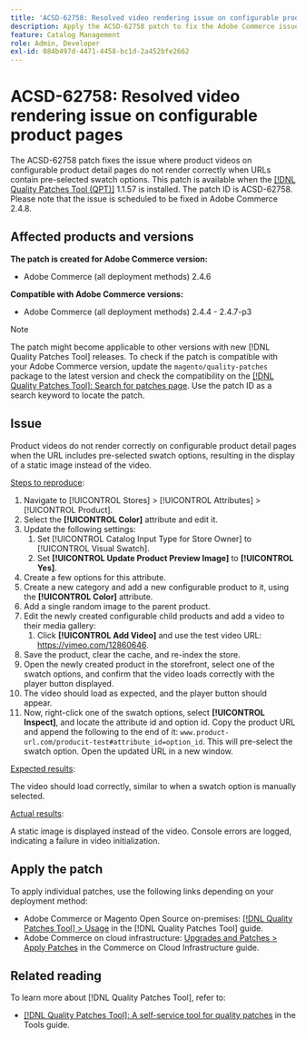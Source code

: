 ```yaml
---
title: 'ACSD-62758: Resolved video rendering issue on configurable product pages'
description: Apply the ACSD-62758 patch to fix the Adobe Commerce issue where product videos on configurable product detail pages do not render correctly when URLs contain pre-selected swatch options.
feature: Catalog Management
role: Admin, Developer
exl-id: 084b497d-4471-4458-bc1d-2a452bfe2662
---
```

# ACSD-62758: Resolved video rendering issue on configurable product pages

The ACSD-62758 patch fixes the issue where product videos on configurable product detail pages do not render correctly when URLs contain pre-selected swatch options. This patch is available when the [[!DNL Quality Patches Tool (QPT)]](/help/tools/quality-patches-tool/quality-patches-tool-to-self-serve-quality-patches.md) 1.1.57 is installed. The patch ID is ACSD-62758. Please note that the issue is scheduled to be fixed in Adobe Commerce 2.4.8.

## Affected products and versions

**The patch is created for Adobe Commerce version:**

* Adobe Commerce (all deployment methods) 2.4.6

**Compatible with Adobe Commerce versions:**

* Adobe Commerce (all deployment methods) 2.4.4 - 2.4.7-p3

>[!NOTE]
>
>The patch might become applicable to other versions with new [!DNL Quality Patches Tool] releases. To check if the patch is compatible with your Adobe Commerce version, update the `magento/quality-patches` package to the latest version and check the compatibility on the [[!DNL Quality Patches Tool]: Search for patches page](https://experienceleague.adobe.com/tools/commerce-quality-patches/index.html). Use the patch ID as a search keyword to locate the patch.

## Issue

Product videos do not render correctly on configurable product detail pages when the URL includes pre-selected swatch options, resulting in the display of a static image instead of the video.

<u>Steps to reproduce</u>:

1. Navigate to [!UICONTROL Stores] > [!UICONTROL Attributes] > [!UICONTROL Product].
1. Select the **[!UICONTROL Color]** attribute and edit it.
1. Update the following settings:
    1. Set [!UICONTROL Catalog Input Type for Store Owner] to [!UICONTROL Visual Swatch].
    1. Set **[!UICONTROL Update Product Preview Image]** to **[!UICONTROL Yes]**.
1. Create a few options for this attribute.
1. Create a new category and add a new configurable product to it, using the **[!UICONTROL Color]** attribute.
1. Add a single random image to the parent product.
1. Edit the newly created configurable child products and add a video to their media gallery:
    1. Click **[!UICONTROL Add Video]** and use the test video URL: https://vimeo.com/12860646.
1. Save the product, clear the cache, and re-index the store.
1. Open the newly created product in the storefront, select one of the swatch options, and confirm that the video loads correctly with the player button displayed.
1. The video should load as expected, and the player button should appear. 
1. Now, right-click one of the swatch options, select **[!UICONTROL Inspect]**, and locate the attribute id and option id. Copy the product URL and append the following to the end of it: `www.product-url.com/producit-test#attribute_id=option_id`. This will pre-select the swatch option. Open the updated URL in a new window.

<u>Expected results</u>:

The video should load correctly, similar to when a swatch option is manually selected.

<u>Actual results</u>:

A static image is displayed instead of the video. Console errors are logged, indicating a failure in video initialization.

## Apply the patch

To apply individual patches, use the following links depending on your deployment method:

* Adobe Commerce or Magento Open Source on-premises: [[!DNL Quality Patches Tool] > Usage](/help/tools/quality-patches-tool/usage.md) in the [!DNL Quality Patches Tool] guide.
* Adobe Commerce on cloud infrastructure: [Upgrades and Patches > Apply Patches](https://experienceleague.adobe.com/docs/commerce-cloud-service/user-guide/develop/upgrade/apply-patches.html) in the Commerce on Cloud Infrastructure guide.


## Related reading

To learn more about [!DNL Quality Patches Tool], refer to:

* [[!DNL Quality Patches Tool]: A self-service tool for quality patches](/help/tools/quality-patches-tool/quality-patches-tool-to-self-serve-quality-patches.md) in the Tools guide.

